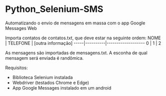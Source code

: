 # Python_Selenium-SMS

Automatizando o envio de mensagens em massa com o app Google Messages Web

Importa contatos de contatos.txt, que deve estar na seguinte ordem:
NOME | TELEFONE | [outra informação]
-----|----------|-------------------
0    |    1     |        2

As mensagens são importadas de mensagens.txt.
A esconha de qual mensagem será enviada é randômica.


Requisitos:
* Biblioteca Selenium instalada
* Webdriver (testados Chrome e Edge)
* App Google Messages instalado em um android
